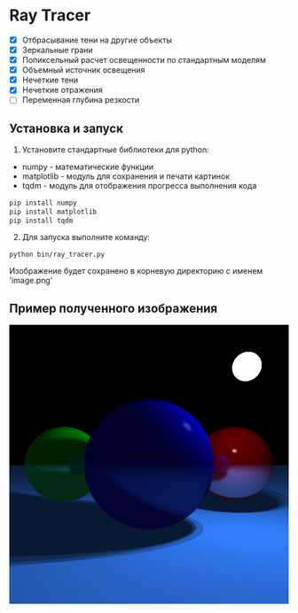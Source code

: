 # Ray Tracer

- [x] Отбрасывание тени на другие объекты
- [x] Зеркальные грани
- [x] Попиксельный расчет освещенности по стандартным моделям
- [x] Объемный источник освещения
- [x] Нечеткие тени
- [x] Нечеткие отражения
- [ ] Переменная глубина резкости

## Установка и запуск
1. Установите стандартные библиотеки для python: 
- numpy - математические функции
- matplotlib - модуль для сохранения и печати картинок
- tqdm - модуль для отображения прогресса выполнения кода

```
pip install numpy
pip install matplotlib
pip install tqdm
```
2. Для запуска выполните команду:
```
python bin/ray_tracer.py
```
Изображение будет сохранено в корневую директорию с именем 'image.png'

## Пример полученного изображения
![N|Solid](/example900x900.png)


